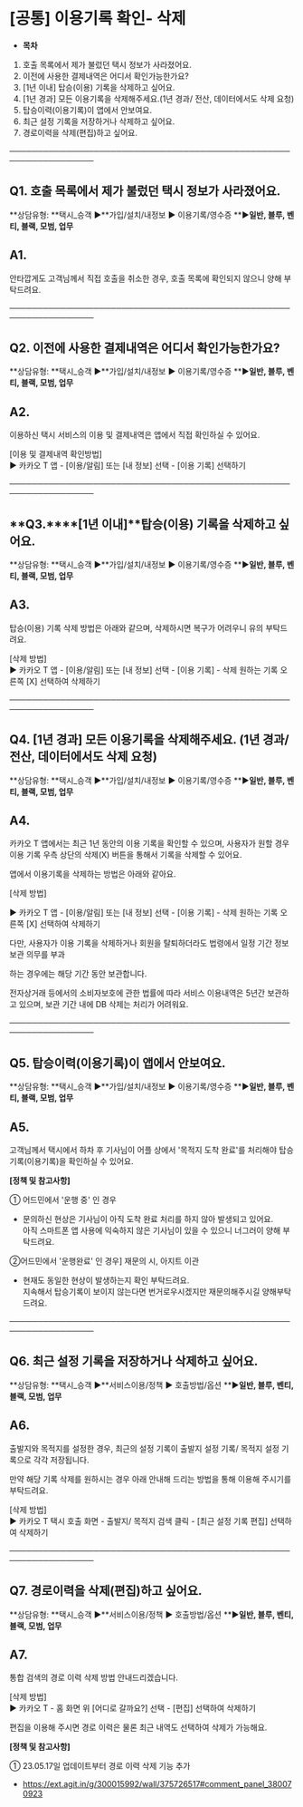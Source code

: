 # [공통] 이용기록 확인- 삭제

* **목차**

1. 호출 목록에서 제가 불렀던 택시 정보가 사라졌어요.
2. 이전에 사용한 결제내역은 어디서 확인가능한가요?
3. [1년 이내] 탑승(이용) 기록을 삭제하고 싶어요.
4. [1년 경과] 모든 이용기록을 삭제해주세요.(1년 경과/ 전산, 데이터에서도 삭제 요청)
5. 탑승이력(이용기록)이 앱에서 안보여요.
6. 최근 설정 기록을 저장하거나 삭제하고 싶어요.
7. 경로이력을 삭제(편집)하고 싶어요.

─────────────────────────────────────────────────────────────────

**Q1. 호출 목록에서 제가 불렀던 택시 정보가 사라졌어요.**
------------------------------------

**상담유형: **택시\_승객 ▶**가입/설치/내정보 **▶** 이용기록/영수증 **▶****일반, 블루, 벤티, 블랙, 모범, 업무****

**A1.**
-------

안타깝게도 고객님께서 직접 호출을 취소한 경우, 호출 목록에 확인되지 않으니 양해 부탁드려요.

─────────────────────────────────────────────────────────────────

**Q2. 이전에 사용한 결제내역은 어디서 확인가능한가요?**
----------------------------------

**상담유형: **택시\_승객 ▶**가입/설치/내정보 **▶** 이용기록/영수증 **▶****일반, 블루, 벤티, 블랙, 모범, 업무****

**A2.**
-------

이용하신 택시 서비스의 이용 및 결제내역은 앱에서 직접 확인하실 수 있어요.

[이용 및 결제내역 확인방법]  
▶ 카카오 T 앱 - [이용/알림] 또는 [내 정보] 선택 - [이용 기록] 선택하기

─────────────────────────────────────────────────────────────────

**Q3.****[1년 이내]****탑승(이용) 기록을 삭제하고 싶어요.**
------------------------------------------

**상담유형: **택시\_승객 ▶**가입/설치/내정보 **▶** 이용기록/영수증 **▶****일반, 블루, 벤티, 블랙, 모범, 업무****

**A3.**
-------

탑승(이용) 기록 삭제 방법은 아래와 같으며, 삭제하시면 복구가 어려우니 유의 부탁드려요.

[삭제 방법]  
▶ 카카오 T 앱 - [이용/알림] 또는 [내 정보] 선택 - [이용 기록] - 삭제 원하는 기록 오른쪽 [X] 선택하여 삭제하기

─────────────────────────────────────────────────────────────────

**Q4. [1년 경과] 모든 이용기록을 삭제해주세요.** **(1년 경과/ 전산, 데이터에서도 삭제 요청)**
--------------------------------------------------------------

**상담유형: **택시\_승객 ▶**가입/설치/내정보 **▶** 이용기록/영수증 **▶****일반, 블루, 벤티, 블랙, 모범, 업무****

**A4.**
-------

카카오 T 앱에서는 최근 1년 동안의 이용 기록을 확인할 수 있으며, 사용자가 원할 경우 이용 기록 우측 상단의 삭제(X) 버튼을 통해서 기록을 삭제할 수 있어요.

앱에서 이용기록을 삭제하는 방법은 아래와 같아요.

[삭제 방법]

▶ 카카오 T 앱 - [이용/알림] 또는 [내 정보] 선택 - [이용 기록] - 삭제 원하는 기록 오른쪽 [X] 선택하여 삭제하기

다만, 사용자가 이용 기록을 삭제하거나 회원을 탈퇴하더라도 법령에서 일정 기간 정보 보관 의무를 부과

하는 경우에는 해당 기간 동안 보관합니다.

전자상거래 등에서의 소비자보호에 관한 법률에 따라 서비스 이용내역은 5년간 보관하고 있으며, 보관 기간 내에 DB 삭제는 처리가 어려워요.

─────────────────────────────────────────────────────────────────

**Q5. 탑승이력(이용기록)이 앱에서 안보여요.**
-----------------------------

**상담유형: **택시\_승객 ▶**가입/설치/내정보 **▶** 이용기록/영수증 **▶****일반, 블루, 벤티, 블랙, 모범, 업무****

**A5.**
-------

고객님께서 택시에서 하차 후 기사님이 어플 상에서 '목적지 도착 완료'를 처리해야 탑승기록(이용기록)을 확인하실 수 있어요.

**[정책 및 참고사항]**

① 어드민에서 '운행 중' 인 경우

* 문의하신 현상은 기사님이 아직 도착 완료 처리를 하지 않아 발생되고 있어요.  
  아직 스마트폰 앱 사용에 익숙하지 않은 기사님이 있을 수 있으니 너그러이 양해 부탁드려요.

②어드민에서 '운행완료' 인 경우] 재문의 시, 아지트 이관

* 현재도 동일한 현상이 발생하는지 확인 부탁드려요.  
  지속해서 탑승기록이 보이지 않는다면 번거로우시겠지만 재문의해주시길 양해부탁드려요.

─────────────────────────────────────────────────────────────────

**Q6. 최근 설정 기록을 저장하거나 삭제하고 싶어요.**
---------------------------------

**상담유형: **택시\_승객 ▶**서비스이용/정책 **▶** 호출방법/옵션 **▶****일반, 블루, 벤티, 블랙, 모범, 업무****

**A6.**
-------

출발지와 목적지를 설정한 경우, 최근의 설정 기록이 출발지 설정 기록/ 목적지 설정 기록으로 각각 저장됩니다.

만약 해당 기록 삭제를 원하시는 경우 아래 안내해 드리는 방법을 통해 이용해 주시기를 부탁드려요.

[삭제 방법]  
▶ 카카오 T 택시 호출 화면 - 출발지/ 목적지 검색 클릭 - [최근 설정 기록 편집] 선택하여 삭제하기

─────────────────────────────────────────────────────────────────

**Q7. 경로이력을 삭제(편집)하고 싶어요.**
---------------------------

**상담유형: **택시\_승객 ▶**서비스이용/정책 **▶** 호출방법/옵션 **▶****일반, 블루, 벤티, 블랙, 모범, 업무****

**A7.**
-------

통합 검색의 경로 이력 삭제 방법 안내드리겠습니다.

[삭제 방법]  
▶ 카카오 T - 홈 화면 위 [어디로 갈까요?] 선택 - [편집] 선택하여 삭제하기

편집을 이용해 주시면 경로 이력은 물론 최근 내역도 선택하여 삭제가 가능해요.

**[정책 및 참고사항]**

① 23.05.17일 업데이트부터 경로 이력 삭제 기능 추가

* <https://ext.agit.in/g/300015992/wall/375726517#comment_panel_380070923>
